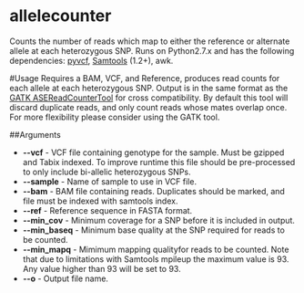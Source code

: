 # allelecounter
Counts the number of reads which map to either the reference or alternate allele at each heterozygous SNP.
Runs on Python2.7.x and has the following dependencies: [pyvcf](https://github.com/jamescasbon/PyVCF), [Samtools](http://www.htslib.org) (1.2+), awk.

#Usage
Requires a BAM, VCF, and Reference, produces read counts for each allele at each heterozygous SNP. Output is in the same format as the [GATK ASEReadCounterTool](https://www.broadinstitute.org/gatk/gatkdocs/org_broadinstitute_gatk_tools_walkers_rnaseq_ASEReadCounter.php) for cross compatibility. By default this tool will discard duplicate reads, and only count reads whose mates overlap once. For more flexibility please consider using the GATK tool.

##Arguments
* **--vcf** - VCF file containing genotype for the sample. Must be gzipped and Tabix indexed. To improve runtime this file should be pre-processed to only include bi-allelic heterozygous SNPs.
* **--sample** - Name of sample to use in VCF file.
* **--bam** - BAM file containing reads. Duplicates should be marked, and file must be indexed with samtools index.
* **--ref** - Reference sequence in FASTA format.
* **--min_cov** - Minimum coverage for a SNP before it is included in output.
* **--min_baseq** - Minimum base quality at the SNP required for reads to be counted.
* **--min_mapq** - Mimimum mapping qualityfor reads to be counted. Note that due to limitations with Samtools mpileup the maximum value is 93. Any value higher than 93 will be set to 93.
* **--o** - Output file name.

